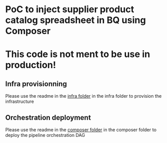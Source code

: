 # PoC to inject supplier product catalog spreadsheet in BQ using Composer

# This code is not ment to be use in production!


## Infra provisionning

Please use the readme in the [infra folder](infra/) in the infra folder to provision the infrastructure

## Orchestration deployment

Please use the readme in the [composer folder](composer/) in the composer folder to deploy the pipeline orchestration DAG

